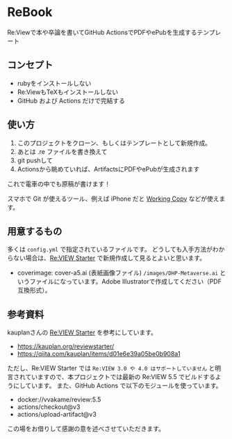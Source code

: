 # ReBook
Re:Viewで本や卒論を書いてGitHub ActionsでPDFやePubを生成するテンプレート


## コンセプト
- rubyをインストールしない
- Re:ViewもTeXもインストールしない
- GitHub および Actions だけで完結する

## 使い方

1. このプロジェクトをクローン、もしくはテンプレートとして新規作成。
2. あとは .re ファイルを書き換えて
3. git pushして
4. Actionsから眺めていれば、ArtifactsにPDFやePubが生成されます

これで電車の中でも原稿が書けます！

スマホで Git が使えるツール、例えば iPhone だと [Working Copy](https://apps.apple.com/jp/app/working-copy-git-client/id896694807) などが使えます。

## 用意するもの

多くは `config.yml` で指定されているファイルです。
どうしても入手方法がわからない場合は、[Re:VIEW Starter](https://kauplan.org/reviewstarter/) で新規作成して見るとよいと思います。

- coverimage: cover-a5.ai (表紙画像ファイル) `/images/DHP-Metaverse.ai` というファイルになっています。Adobe Illustratorで作成してください（PDF互換形式）。



## 参考資料

kauplanさんの [Re:VIEW Starter](https://kauplan.org/reviewstarter/) を参考にしています。

- https://kauplan.org/reviewstarter/
- https://qiita.com/kauplan/items/d01e6e39a05be0b908a1

ただし、Re:VIEW Starter では `Re:VIEW 3.0 や 4.0 はサポートしていません` と明言されていますので、本プロジェクトでは最新の Re:VIEW 5.5 でビルドするようにしています。
また、GitHub Actions で以下のモジュールを使っています。

- docker://vvakame/review:5.5
- actions/checkout@v3
- actions/upload-artifact@v3

この場をお借りして感謝の意を述べさせていただきます。

